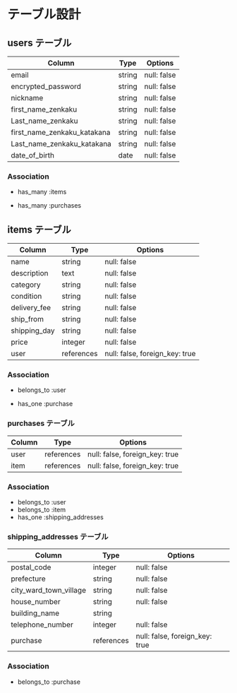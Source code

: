 # テーブル設計

## users テーブル

| Column                      | Type   | Options     |
| --------------------------- | ------ | ----------- |
| email                       | string | null: false |
| encrypted_password          | string | null: false |
| nickname                    | string | null: false |
| first_name_zenkaku          | string | null: false |
| Last_name_zenkaku           | string | null: false |
| first_name_zenkaku_katakana | string | null: false |
| Last_name_zenkaku_katakana  | string | null: false |
| date_of_birth               | date   | null: false |

### Association

- has_many :items
<!-- - has_many :comments -->
- has_many :purchases

## items テーブル

| Column        | Type       | Options                        | 
| ------------- | ---------- | -------------------------------|
| name          | string     | null: false                    |
| description   | text       | null: false                    |
| category      | string     | null: false                    |
| condition     | string     | null: false                    |
| delivery_fee  | string     | null: false                    |
| ship_from     | string     | null: false                    |
| shipping_day  | string     | null: false                    |
| price         | integer     | null: false                    |
| user          | references | null: false, foreign_key: true |


### Association

- belongs_to :user
<!-- - has_many :comments -->
- has_one :purchase

<!-- ## comments テーブル

| Column | Type       | Options                        |
| -------| ---------- | ------------------------------ |
| text   | text       | null: false                    |
| user   | references | null: false, foreign_key: true |
| item   | references | null: false, foreign_key: true |

### Association

- belongs_to :user
- belongs_to :item -->

### purchases テーブル

| Column | Type       | Options                        |
| -------| ---------- | ------------------------------ |
| user   | references | null: false, foreign_key: true |
| item   | references | null: false, foreign_key: true |

### Association

- belongs_to :user
- belongs_to :item
- has_one :shipping_addresses

### shipping_addresses テーブル

| Column                 | Type       | Options                        |
| -----------------------| ---------- | ------------------------------ |
| postal_code            | integer    | null: false                    |
| prefecture             | string     | null: false                    |
| city_ward_town_village | string     | null: false                    |
| house_number           | string     | null: false                    |
| building_name          | string     |                                |
| telephone_number       | integer    | null: false                    |
| purchase               | references | null: false, foreign_key: true |

### Association

- belongs_to :purchase